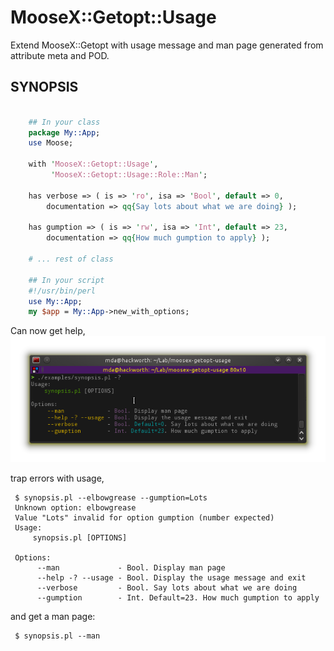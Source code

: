 MooseX::Getopt::Usage
=====================

Extend MooseX::Getopt with usage message and man page generated from attribute meta and POD.

SYNOPSIS
--------

```perl

    ## In your class
    package My::App;
    use Moose;

    with 'MooseX::Getopt::Usage',
         'MooseX::Getopt::Usage::Role::Man';

    has verbose => ( is => 'ro', isa => 'Bool', default => 0,
        documentation => qq{Say lots about what we are doing} );

    has gumption => ( is => 'rw', isa => 'Int', default => 23,
        documentation => qq{How much gumption to apply} );

    # ... rest of class

    ## In your script
    #!/usr/bin/perl
    use My::App;
    my $app = My::App->new_with_options;
```

Can now get help,
![Screenshot](images/example-synopsis-help.png)

trap errors with usage,

```
 $ synopsis.pl --elbowgrease --gumption=Lots
 Unknown option: elbowgrease
 Value "Lots" invalid for option gumption (number expected)
 Usage:
     synopsis.pl [OPTIONS]
 
 Options:
      --man             - Bool. Display man page
      --help -? --usage - Bool. Display the usage message and exit
      --verbose         - Bool. Say lots about what we are doing
      --gumption        - Int. Default=23. How much gumption to apply
```

and get a man page:

```
 $ synopsis.pl --man
```
